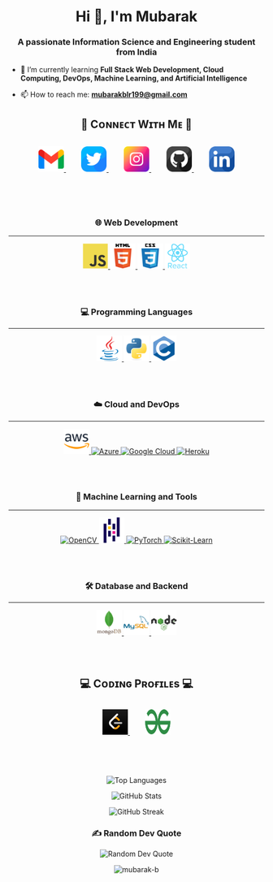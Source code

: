<h1 align="center">Hi 👋, I'm Mubarak</h1>
<h3 align="center">A passionate Information Science and Engineering student from India</h3>

- 🌱 I’m currently learning **Full Stack Web Development, Cloud Computing, DevOps, Machine Learning, and Artificial Intelligence**

- 📫 How to reach me: **mubarakblr199@gmail.com**

<h2 align="center" style="margin-bottom: 30px;">🤝 Cᴏɴɴᴇᴄᴛ Wɪᴛʜ Mᴇ 🤝</h2>
<div align="center" style="margin-bottom: 30px;">
  <a href="mailto:mubarakblr199@gmail.com" target="_blank" style="margin: 0 15px;">
    <img src="gmail.png" width=50 height=50 alt="mubarakblr199@gmail.com" />
  </a>

  <a href="https://twitter.com/mubarak-b" target="_blank" style="margin: 0 15px;">
    <img src="twitter.png" width=50 height=50 alt="Twitter" />
  </a>

  <a href="https://www.instagram.com/itsmubarak.b/" target="_blank" style="margin: 0 15px;">
    <img src="instagram.png" width=50 height=50 alt="Instagram" />
  </a>

  <a href="https://www.github.com/mubarak-b" target="_blank" style="margin: 0 15px;">
    <img src="github (1).png" width=50 height=50 alt="GitHub" />
  </a>

  <a href="https://www.linkedin.com/in/mubarak-b-75b36112b/" target="_blank" style="margin: 0 15px;">
    <img src="linkedin (1).png" width=50 height=50 alt="LinkedIn" />
  </a>
</div>

<br/><br/>

<!-- Web Development -->
<h3 align="center">🌐 Web Development</h3>
<!-- <hr style="border: none; border-top: 1px solid #ccc; width: 80%; margin: auto;"> -->
<hr>
<p align="center">
    <a href="https://developer.mozilla.org/en-US/docs/Web/JavaScript" target="_blank" rel="noreferrer">
        <img src="https://raw.githubusercontent.com/devicons/devicon/master/icons/javascript/javascript-original.svg" alt="JavaScript" width="50" height="50"/>
    </a>
    <a href="https://www.w3.org/html/" target="_blank" rel="noreferrer">
        <img src="https://raw.githubusercontent.com/devicons/devicon/master/icons/html5/html5-original-wordmark.svg" alt="HTML5" width="50" height="50"/>
    </a>
    <a href="https://www.w3schools.com/css/" target="_blank" rel="noreferrer">
        <img src="https://raw.githubusercontent.com/devicons/devicon/master/icons/css3/css3-original-wordmark.svg" alt="CSS3" width="50" height="50"/>
    </a>
    <a href="https://reactjs.org/" target="_blank" rel="noreferrer">
        <img src="https://raw.githubusercontent.com/devicons/devicon/master/icons/react/react-original-wordmark.svg" alt="React" width="50" height="50"/>
    </a>
</p>
<br/><br/>
<!-- Programming Languages -->
<h3 align="center">💻 Programming Languages</h3>
<!-- <hr style="border: none; border-top: 1px solid #ccc; width: 80%; margin: auto;"> -->
<hr>
<p align="center">
    <a href="https://www.java.com" target="_blank" rel="noreferrer">
        <img src="https://raw.githubusercontent.com/devicons/devicon/master/icons/java/java-original.svg" alt="Java" width="50" height="50"/>
    </a>
    <a href="https://www.python.org" target="_blank" rel="noreferrer">
        <img src="https://raw.githubusercontent.com/devicons/devicon/master/icons/python/python-original.svg" alt="Python" width="50" height="50"/>
    </a>
    <a href="https://www.cprogramming.com/" target="_blank" rel="noreferrer">
        <img src="https://raw.githubusercontent.com/devicons/devicon/master/icons/c/c-original.svg" alt="C" width="50" height="50"/>
    </a>
</p>
<br/><br/>
<!-- Cloud and DevOps -->
<h3 align="center">☁️ Cloud and DevOps</h3>
<!-- <hr style="border: none; border-top: 1px solid #ccc; width: 80%; margin: auto;"> -->
<hr>
<p align="center">
    <a href="https://aws.amazon.com" target="_blank" rel="noreferrer">
        <img src="https://raw.githubusercontent.com/devicons/devicon/master/icons/amazonwebservices/amazonwebservices-original-wordmark.svg" alt="AWS" width="50" height="50"/>
    </a>
    <a href="https://azure.microsoft.com/en-in/" target="_blank" rel="noreferrer">
        <img src="https://www.vectorlogo.zone/logos/microsoft_azure/microsoft_azure-icon.svg" alt="Azure" width="50" height="50"/>
    </a>
    <a href="https://cloud.google.com" target="_blank" rel="noreferrer">
        <img src="https://www.vectorlogo.zone/logos/google_cloud/google_cloud-icon.svg" alt="Google Cloud" width="50" height="50"/>
    </a>
    <a href="https://heroku.com" target="_blank" rel="noreferrer">
        <img src="https://www.vectorlogo.zone/logos/heroku/heroku-icon.svg" alt="Heroku" width="50" height="50"/>
    </a>
</p>
<br/><br/>
<!-- Machine Learning and Tools -->
<h3 align="center">🤖 Machine Learning and Tools</h3>
<!-- <hr style="border: none; border-top: 1px solid #ccc; width: 80%; margin: auto;"> -->
<hr>
<p align="center">
    <a href="https://opencv.org/" target="_blank" rel="noreferrer">
        <img src="https://www.vectorlogo.zone/logos/opencv/opencv-icon.svg" alt="OpenCV" width="50" height="50"/>
    </a>
    <a href="https://pandas.pydata.org/" target="_blank" rel="noreferrer">
        <img src="https://raw.githubusercontent.com/devicons/devicon/2ae2a900d2f041da66e950e4d48052658d850630/icons/pandas/pandas-original.svg" alt="Pandas" width="50" height="50"/>
    </a>
    <a href="https://pytorch.org/" target="_blank" rel="noreferrer">
        <img src="https://www.vectorlogo.zone/logos/pytorch/pytorch-icon.svg" alt="PyTorch" width="50" height="50"/>
    </a>
    <a href="https://scikit-learn.org/" target="_blank" rel="noreferrer">
        <img src="https://upload.wikimedia.org/wikipedia/commons/0/05/Scikit_learn_logo_small.svg" alt="Scikit-Learn" width="50" height="50"/>
    </a>
</p>
<br/><br/>
<!-- Database and Backend -->
<h3 align="center">🛠️ Database and Backend</h3>
<!-- <hr style="border: none; border-top: 1px solid #ccc; width: 80%; margin: auto;"> -->
<hr>
<p align="center">
    <a href="https://www.mongodb.com/" target="_blank" rel="noreferrer">
        <img src="https://raw.githubusercontent.com/devicons/devicon/master/icons/mongodb/mongodb-original-wordmark.svg" alt="MongoDB" width="50" height="50"/>
    </a>
    <a href="https://www.mysql.com/" target="_blank" rel="noreferrer">
        <img src="https://raw.githubusercontent.com/devicons/devicon/master/icons/mysql/mysql-original-wordmark.svg" alt="MySQL" width="50" height="50"/>
    </a>
    <a href="https://nodejs.org" target="_blank" rel="noreferrer">
        <img src="https://raw.githubusercontent.com/devicons/devicon/master/icons/nodejs/nodejs-original-wordmark.svg" alt="Node.js" width="50" height="50"/>
    </a>
</p>
<br/><br/>
<h2 align="center" style="margin-bottom: 30px;">💻 Cᴏᴅɪɴɢ Pʀᴏғɪʟᴇs 💻</h2>
<!-- <hr style="border: none; border-top: 1px solid #ccc; width: 80%;"> -->
<div align="center" style="margin-bottom: 30px;">
  <a href="https://leetcode.com/mubarakblr199" target="_blank" style="margin: 0 15px;">
    <img src="leetcode.png" width=50 height=50 alt="LeetCode" />
  </a>

  <a href="https://www.geeksforgeeks.org/user/mubarakbsaf/" target="_blank" style="margin: 0 15px;">
    <img src="gfg.svg" width=50 height=50 alt="GeeksforGeeks" />
  </a>
</div>

<br/><br/>

<p align="center">
    <img src="https://github-readme-stats.vercel.app/api/top-langs?username=mubarak-b&show_icons=true&locale=en&layout=compact" alt="Top Languages" />
</p>

<p align="center">
    <img src="https://github-readme-stats.vercel.app/api?username=mubarak-b&show_icons=true&locale=en" alt="GitHub Stats" />
</p>

<p align="center">
    <img src="https://github-readme-streak-stats.herokuapp.com/?user=mubarak-b&" alt="GitHub Streak" />
</p>
<h3 align="center">✍️ Random Dev Quote</h3>
<p align="center">
    <img src="https://quotes-github-readme.vercel.app/api?type=horizontal&theme=radical" alt="Random Dev Quote"/>
</p>

<p align="center">
    <img src="https://komarev.com/ghpvc/?username=mubarak-b&label=Profile%20views&color=0e75b6&style=flat" alt="mubarak-b" />
</p>

